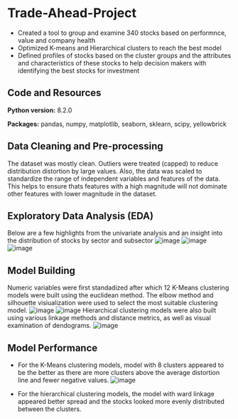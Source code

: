 # Trade-Ahead-Project
* Created a tool to group and examine 340 stocks based on performnce, value and company health
* Optimized K-means and Hierarchical clusters to reach the best model
* Defined profiles of stocks based on the cluster groups and the attributes and characteristics of these stocks to help decision makers with identifying the best stocks for investment

## Code and Resources 
**Python version:** 8.2.0

**Packages:** pandas, numpy, matplotlib, seaborn, sklearn, scipy, yellowbrick

## Data Cleaning and Pre-processing 
The dataset was mostly clean. Outliers were treated (capped) to reduce distribution distortion by large values. Also, the data was scaled to standardize the range of independent variables and features of the data. This helps to ensure thats features with a high magnitude will not dominate other features with lower magnitude in the dataset.
## Exploratory Data Analysis (EDA)
Below are a few highlights from the univariate analysis and an insight into the distribution of stocks by sector and subsector
![image](https://github.com/Ariyo347/Trade-Ahead-Project/assets/113588909/badcc40d-3a5b-4387-9118-8a26353b9bc2)
![image](https://github.com/Ariyo347/Trade-Ahead-Project/assets/113588909/7b1bbaaa-71bf-4a12-9b97-57cba5d1724e)
![image](https://github.com/Ariyo347/Trade-Ahead-Project/assets/113588909/0bf766db-d114-4418-a8b8-7b2cc151009a)
## Model Building
Numeric variables were first standadized after which 12 K-Means clustering models were built using the euclidean method. The elbow method and silhouette visiualization were used to select the most suitable clustering model.
![image](https://github.com/Ariyo347/Trade-Ahead-Project/assets/113588909/15aa02e2-0da3-4b30-8657-29a565c735a6)
![image](https://github.com/Ariyo347/Trade-Ahead-Project/assets/113588909/85058095-c533-4203-9011-a1d8ceb459c3)
Hierarchical clustering models were also built using various linkage methods and distance metrics, as well as visual examination of dendograms. 
![image](https://github.com/Ariyo347/Trade-Ahead-Project/assets/113588909/351efef2-8176-46a9-a183-b092c63342cd)
## Model Performance 
* For the K-Means clustering models, model with 8 clusters appeared to be the better as there are more clusters above the average distortion line and fewer negative values. ![image](https://github.com/Ariyo347/Trade-Ahead-Project/assets/113588909/e05a34db-0ae4-4b57-930e-e24ee343102c)

* For the hierarchical clustering models, the model with ward linkage appeared better spread and the stocks looked more evenly distributed between the clusters.
